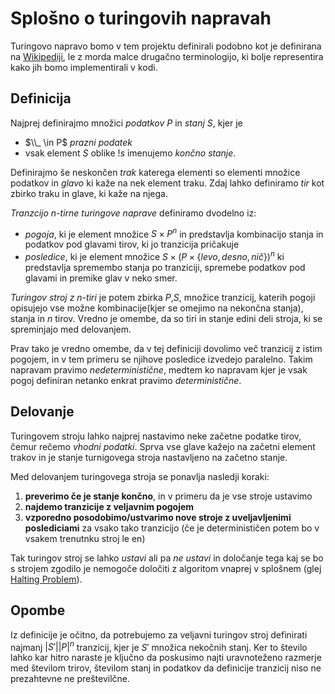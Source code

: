 # Splošno o turingovih napravah
Turingovo napravo bomo v tem projektu definirali podobno kot je definirana na [Wikipediji](https://en.wikipedia.org/wiki/Turing_machine), le z morda malce drugačno terminologijo, ki bolje representira kako jih bomo implementirali v kodi.
## Definicija
Najprej definirajmo množici *podatkov* $P$ in *stanj* $S$, kjer je
- $\\_ \in P$ *prazni podatek*
- vsak element $S$ oblike $!s$ imenujemo *končno stanje*.

Definirajmo še neskončen *trak* katerega elementi so elementi množice podatkov in 
*glavo* ki kaže na nek element traku.
Zdaj lahko definiramo *tir* kot zbirko traku in glave, ki kaže na njega.

*Tranzcijo n-tirne turingove naprave* definiramo dvodelno iz:
- *pogoja*, ki je element množice $S \times P^n$ in predstavlja kombinacijo stanja in podatkov pod glavami tirov, ki jo tranzicija pričakuje
- *posledice*, ki je element množice $S \times (P \times \{levo,desno,nič\})^n$ ki predstavlja spremembo stanja po tranziciji, spremebe podatkov pod glavami in premike glav v neko smer.

*Turingov stroj z n-tiri* je potem zbirka $P$,$S$, množice tranzicij, katerih pogoji opisujejo vse možne kombinacije(kjer se omejimo na nekončna stanja), stanja in $n$ tirov. Vredno je omembe, da so tiri in stanje edini deli stroja, ki se spreminjajo med delovanjem.

Prav tako je vredno omembe, da v tej definiciji dovolimo več tranzicij z istim pogojem, in v tem primeru se njihove posledice izvedejo paralelno. Takim napravam
pravimo *nedeterministične*, medtem ko napravam kjer je vsak pogoj definiran netanko enkrat pravimo *deterministične*.

## Delovanje
Turingovem stroju lahko najprej nastavimo neke začetne podatke tirov, čemur rečemo *vhodni podatki*. Sprva vse glave kažejo na začetni element trakov in je stanje turnigovega stroja nastavljeno na začetno stanje.

Med delovanjem turingovega stroja se ponavlja nasledji koraki:
1. **preverimo če je stanje končno**, in v primeru da je vse stroje ustavimo
2. **najdemo tranzicije z veljavnim pogojem**
3. **vzporedno posodobimo/ustvarimo nove stroje z uveljavljenimi poslediciami** za vsako tako tranzicijo (če je determinističen potem bo v vsakem trenutnku stroj le en) 

Tak turingov stroj se lahko *ustavi* ali pa *ne ustavi* in določanje tega kaj se bo s strojem zgodilo je nemogoče določiti z algoritom vnaprej v splošnem (glej [Halting Problem](https://en.wikipedia.org/wiki/Halting_problem)).

## Opombe
Iz definicije je očitno, da potrebujemo za veljavni turingov stroj definirati najmanj 
$|S'||P|^n$ tranzicij, kjer je $S'$ množica nekočnih stanj. Ker to število lahko kar hitro naraste je ključno da poskusimo najti uravnoteženo razmerje med številom trirov, številom stanj in podatkov da definicije tranzicij niso ne prezahtevne ne preštevilčne. 
